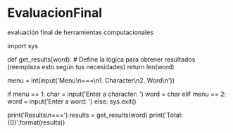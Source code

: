 # EvaluacionFinal
evaluación final de herramientas computacionales 



import sys

def get_results(word):
    # Define la lógica para obtener resultados (reemplaza esto según tus necesidades)
    return len(word)

menu = int(input('Menu\n===\n1. Character\n2. Word\n'))

if menu == 1:
    char = input('Enter a character: ')
    word = char
elif menu == 2:
    word = input('Enter a word: ')
else:
    sys.exit()

print('Results\n===')
results = get_results(word)
print('Total: {0}'.format(results))
